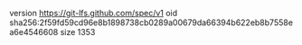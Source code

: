 version https://git-lfs.github.com/spec/v1
oid sha256:2f59fd59cd96e8b1898738cb0289a00679da66394b622eb8b7558ea6e4546608
size 1353
